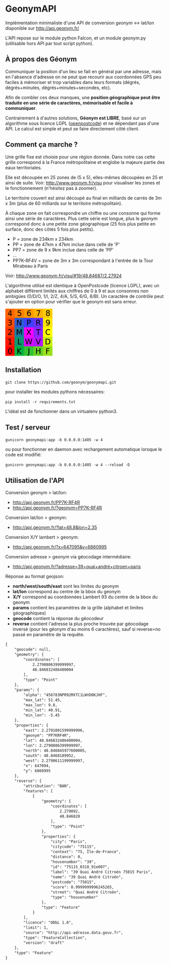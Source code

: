 # GeonymAPI

Implémentation minimaliste d'une API de conversion *geonym* <-> lat/lon disponible sur http://api.geonym.fr/

L'API repose sur le module python Falcon, et un module geonym.py (utilisable hors API par tout script python).


## À propos des Géonym

Communiquer la position d'un lieu se fait en général par une adresse, mais en l'absence d'adresse on ne peut que recourir aux coordonnées GPS peu faciles à mémoriser et trop variables dans leurs formats (dégrés, dégrés+minutes, dégrés+minutes+secondes, etc).

Afin de combler ces deux manques, une **position géographique peut être traduite en une série de caractères, mémorisable et facile à communiquer**.

Contrairement à d'autres solutions, **Géonym est LIBRE**, basé sur un algorithme sous licence LGPL ([openpostcode](http://www.openpostcode.org)) et ne dépendant pas d'une API. Le calcul est simple et peut se faire directement côté client.


## Comment ça marche ?

Une grille fixe est choisie pour une région donnée. Dans notre cas cette grille correspond à la France métropolitaine et englobe la majeure partie des eaux territoriales.

Elle est découpée en 25 zones de (5 x 5), elles-mêmes découpées en 25 et ainsi de suite. Voir: http://www.geonym.fr/visu pour visualiser les zones et le fonctionnement (n'hésitez pas à zoomer).

Le territoire couvert est ainsi découpé au final en milliards de carrés de 3m x 3m (plus de 60 milliards sur le territoire métropolitain).

À chaque zone on fait correspondre un chiffre ou une consonne qui forme ainsi une série de caractères. Plus cette série est longue, plus le *geonym* correspond donc à une petite zone géographique (25 fois plus petite en surface, donc des côtés 5 fois plus petits).

- P = zone de 234km x 234km
- PP = zone de 47km x 47km inclue dans celle de 'P'
- PP7 = zone de 9 x 9km inclue dans celle de 'PP'
- ...
- PP7K-RF4V = zone de 3m x 3m correspondant à l'entrée de la Tour Mirabeau à Paris

Voir: http://www.geonym.fr/visu/#19/48.84687/2.27924

L'algorithme utilisé est identique à OpenPostcode (licence LGPL), avec un alphabet différent limités aux chiffres de 0 à 9 et aux consonnes non ambigües (0/D/O, 1/I, 2/Z, 4/A, 5/S, 6/G, 8/B). Un caractère de contrôle peut s'ajouter en option pour vérifier que le geonym est sans erreur.

![Alphabet geonym et répartition en spirale](https://raw.githubusercontent.com/geonym/visugeonym/master/img/geonym_small.png)


## Installation

`git clone https://github.com/geonym/geonymapi.git`

pour installer les modules pythons nécessaires:

`pip install -r requirements.txt`

L'idéal est de fonctionner dans un virtualenv python3.


## Test / serveur

`gunicorn geonymapi:app -b 0.0.0.0:1405 -w 4`

ou pour fonctionner en daemon avec rechargement automatique lorsque le code est modifié:

`gunicorn geonymapi:app -b 0.0.0.0:1405 -w 4 --reload -D`


## Utilisation de l'API

Conversion geonym > lat/lon:
- http://api.geonym.fr/PP7K-RF4R
- http://api.geonym.fr/?geonym=PP7K-RF4R

Conversion lat/lon > geonym:
- http://api.geonym.fr/?lat=48.8&lon=2.35

Conversion X/Y lambert > geonym:
- http://api.geonym.fr/?x=647095&y=6860995

Conversion adresse > geonym via géocodage intermédiaire:
- http://api.geonym.fr/?adresse=39+quai+andré+citroen+paris

Réponse au format geojson:
- **north/west/south/east** sont les limites du geonym
- **lat/lon** correspond au centre de la bbox du geonym
- **X/Y** correspond au coordonnées Lambert 93 du centre de la bbox du geonym
- **params** contient les paramètres de la grille (alphabet et limites géographiques)
- **geocode** contient la réponse du géocodeur
- **reverse** contient l'adresse la plus proche trouvée par géocodage inversé (pour les géonym d'au moins 6 caractères), sauf si reverse=no passé en paramètre de la requête.

```
{
    "geocode": null,
    "geometry": {
        "coordinates": [
            2.2790806399999997,
            48.846832486400004
        ],
        "type": "Point"
    },
    "params": {
        "alpha": "456783NPR92MXTC1LWVD0KJHF",
        "max_lat": 51.45,
        "max_lon": 9.8,
        "min_lat": 40.91,
        "min_lon": -5.45
    },
    "properties": {
        "east": 2.2791001599999996,
        "geonym": "PP7KRF4R",
        "lat": 48.846832486400004,
        "lon": 2.2790806399999997,
        "north": 48.846845977600005,
        "south": 48.8468189952,
        "west": 2.2790611199999997,
        "x": 647094,
        "y": 6860995
    },
    "reverse": {
        "attribution": "BAN",
        "features": [
            {
                "geometry": {
                    "coordinates": [
                        2.279092,
                        48.846828
                    ],
                    "type": "Point"
                },
                "properties": {
                    "city": "Paris",
                    "citycode": "75115",
                    "context": "75, Île-de-France",
                    "distance": 0,
                    "housenumber": "39",
                    "id": "75115_0318_91e007",
                    "label": "39 Quai André Citroën 75015 Paris",
                    "name": "39 Quai André Citroën",
                    "postcode": "75015",
                    "score": 0.9999999996245265,
                    "street": "Quai André Citroën",
                    "type": "housenumber"
                },
                "type": "Feature"
            }
        ],
        "licence": "ODbL 1.0",
        "limit": 1,
        "source": "http://api-adresse.data.gouv.fr",
        "type": "FeatureCollection",
        "version": "draft"
    },
    "type": "Feature"
}

```
